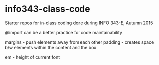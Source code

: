 # info343-class-code
Starter repos for in-class coding done during INFO 343-E, Autumn 2015


@import can be a better practice for code maintainability

margins - push elements away from each other
padding - creates space b/w elements within the content and the box

em - height of current font